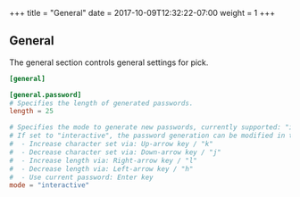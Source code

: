 +++
title = "General"
date =  2017-10-09T12:32:22-07:00
weight = 1
+++

## General
The general section controls general settings for pick.

```toml
[general]

[general.password]
# Specifies the length of generated passwords.
length = 25

# Specifies the mode to generate new passwords, currently supported: "interactive".
# If set to "interactive", the password generation can be modified in the following ways:
#  - Increase character set via: Up-arrow key / "k"
#  - Decrease character set via: Down-arrow key / "j"
#  - Increase length via: Right-arrow key / "l"
#  - Decrease length via: Left-arrow key / "h"
#  - Use current password: Enter key
mode = "interactive"
```
